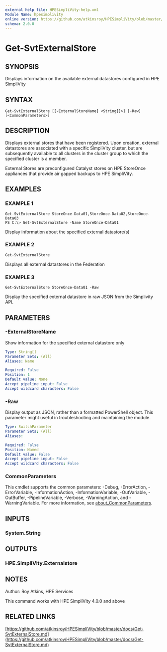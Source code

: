 ```yaml
---
external help file: HPESimpliVity-help.xml
Module Name: hpesimplivity
online version: https://github.com/atkinsroy/HPESimpliVity/blob/master/docs/Get-SvtExternalStore.md
schema: 2.0.0
---
```


# Get-SvtExternalStore

## SYNOPSIS
Displays information on the available external datastores configured in HPE SimpliVity

## SYNTAX

```
Get-SvtExternalStore [[-ExternalStoreName] <String[]>] [-Raw] [<CommonParameters>]
```

## DESCRIPTION
Displays external stores that have been registered.
Upon creation, external datastores are associated
with a specific SimpliVity cluster, but are subsequently available to all clusters in the cluster group
to which the specified cluster is a member.

External Stores are preconfigured Catalyst stores on HPE StoreOnce appliances that provide air gapped
backups to HPE SimpliVity.

## EXAMPLES

### EXAMPLE 1
```
Get-SvtExternalStore StoreOnce-Data01,StoreOnce-Data02,StoreOnce-Data03
PS C:\> Get-SvtExternalStore -Name StoreOnce-Data01
```

Display information about the specified external datastore(s)

### EXAMPLE 2
```
Get-SvtExternalStore
```

Displays all external datastores in the Federation

### EXAMPLE 3
```
Get-SvtExternalStore StoreOnce-Data01 -Raw
```

Display the specified external datastore in raw JSON from the Simplivity API.

## PARAMETERS

### -ExternalStoreName
Show information for the specified external datastore only

```yaml
Type: String[]
Parameter Sets: (All)
Aliases: Name

Required: False
Position: 1
Default value: None
Accept pipeline input: False
Accept wildcard characters: False
```

### -Raw
Display output as JSON, rather than a formatted PowerShell object.
This parameter might useful in troubleshooting
and maintaining the module.

```yaml
Type: SwitchParameter
Parameter Sets: (All)
Aliases:

Required: False
Position: Named
Default value: False
Accept pipeline input: False
Accept wildcard characters: False
```

### CommonParameters
This cmdlet supports the common parameters: -Debug, -ErrorAction, -ErrorVariable, -InformationAction, -InformationVariable, -OutVariable, -OutBuffer, -PipelineVariable, -Verbose, -WarningAction, and -WarningVariable. For more information, see [about_CommonParameters](http://go.microsoft.com/fwlink/?LinkID=113216).

## INPUTS

### System.String
## OUTPUTS

### HPE.SimpliVity.Externalstore
## NOTES
Author: Roy Atkins, HPE Services

This command works with HPE SimpliVity 4.0.0 and above

## RELATED LINKS

[https://github.com/atkinsroy/HPESimpliVity/blob/master/docs/Get-SvtExternalStore.md](https://github.com/atkinsroy/HPESimpliVity/blob/master/docs/Get-SvtExternalStore.md)

